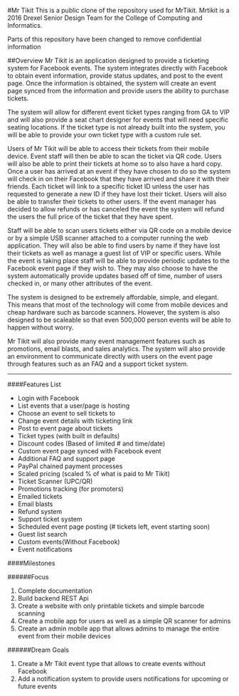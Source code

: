 #Mr Tikit
This is a public clone of the repository used for MrTikit. Mrtikit is a 2016 Drexel Senior Design Team for the College of Computing and Informatics. 

Parts of this repository have been changed to remove confidential information

##Overview
Mr Tikit is an application designed to provide a ticketing system for Facebook events. The system integrates directly with Facebook to obtain event information, provide status updates, and post to the event page. Once the information is obtained, the system will create an event page synced from the information and provide users the ability to purchase tickets. 

The system will allow for different event ticket types ranging from GA to VIP and will also provide a seat chart designer for events that will need specific seating locations. If the ticket type is not already built into the system, you will be able to provide your own ticket type with a custom rule set.

Users of Mr Tikit will be able to access their tickets from their mobile device. Event staff will then be able to scan the ticket via QR code. Users will also be able to print their tickets at home so to also have a hard copy. Once a user has arrived at an event if they have chosen to do so the system will check in on their Facebook that they have arrived and share it with their friends. Each ticket will link to a specific ticket ID unless the user has requested to generate a new ID if they have lost their ticket. Users will also be able to transfer their tickets to other users. If the event manager has decided to allow refunds or has canceled the event the system will refund the users the full price of the ticket that they have spent.

Staff will be able to scan users tickets either via QR code on a mobile device or by a simple USB scanner attached to a computer running the web application. They will also be able to find users by name if they have lost their tickets as well as manage a guest list of VIP or specific users. While the event is taking place staff will be able to provide periodic updates to the Facebook event page if they wish to. They may also choose to have the system automatically provide updates based off of time, number of users checked in, or many other attributes of the event.

The system is designed to be extremely affordable, simple, and elegant. This means that most of the technology will come from mobile devices and cheap hardware such as barcode scanners. However, the system is also designed to be scaleable so that even 500,000 person events will be able to happen without worry.

Mr Tikit will also provide many event management features such as promotions, email blasts, and sales analytics. The system will also provide an environment to communicate directly with users on the event page through features such as an FAQ and a support ticket system. 

******


####Features List

* Login with Facebook
* List events that a user/page is hosting
* Choose an event to sell tickets to
* Change event details with ticketing link
* Post to event page about tickets
* Ticket types (with built in defaults)
* Discount codes (Based of limited # and time/date)
* Custom event page synced with Facebook event
* Additional FAQ and support page
* PayPal chained payment processes
* Scaled pricing (scaled % of what is paid to Mr Tikit)
* Ticket Scanner (UPC/QR)
* Promotions tracking (for promoters)
* Emailed tickets
* Email blasts
* Refund system
* Support ticket system
* Scheduled event page posting (# tickets left, event starting soon)
* Guest list search
* Custom events(Without Facebook)
* Event notifications


####Milestones

######Focus
1. Complete documentation
2. Build backend REST Api
3. Create a website with only printable tickets and simple barcode scanning
4. Create a mobile app for users as well as a simple QR scanner for admins
5. Create an admin mobile app that allows admins to manage the entire event from their mobile devices

######Dream Goals
1. Create a Mr Tikit event type that allows to create events without Facebook
2. Add a notification system to provide users notifications for upcoming or future events